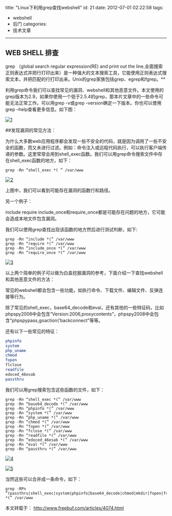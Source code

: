 title: "Linux下利用grep查找webshell"
id: 21
date: 2012-07-01 02:22:58
tags: 
- webshell
- 后门
categories: 
- 技术文章
---

## WEB SHELL 排查
grep （global search regular expression(RE) and print out the line,全面搜索正则表达式并把行打印出来）是一种强大的文本搜索工具，它能使用正则表达式搜索文本，并把匹配的行打印出来。Unix的grep家族包括grep、egrep和fgrep。**

利用grep命令我们可以查找常见的漏洞、webshell和其他恶意文件。本文使用的grep版本为2.9，如果你使用一个低于2.5.4的grep，那本片文章中的一些命令可能无法正常工作。可以用grep -v或grep -version确定一下版本。你也可以使用grep –help查看更多信息。如下图：

[![](http://www.creturn.com/asset/uploads/2012/07/1.png "1")](http://www.creturn.com/asset/uploads/2012/07/1.png)
<!--more-->
##发现漏洞的常见方法：

为什么大多数web应用程序都会发现一些不安全的代码，就是因为调用了一些不安全的函数，而又未进行过滤。例如：命令注入或远程代码执行，可以执行客户端传递的参数。这里常常会用到shell_exec函数。我们可以用grep命令搜索文件中存在shell_exec函数的地方，如下：

```shell
grep -Rn “shell_exec *( ” /var/www
```

[![](http://www.creturn.com/asset/uploads/2012/07/2.png "2")](http://www.creturn.com/asset/uploads/2012/07/2.png)

上图中，我们可以看到可能存在漏洞的函数行和路径。

另一个例子：

include require include_once和require_once都是可能存在问题的地方，它可能会造成本地文件包含漏洞。

我们可以使用grep查找出现该函数的地方然后进行测试判断，如下:

```shell
grep -Rn “include *(” /var/www
grep -Rn “require *(” /var/www
grep -Rn “include_once *(” /var/www
grep -Rn “require_once *(” /var/www
```

[![](http://www.creturn.com/asset/uploads/2012/07/3.png "3")](http://www.creturn.com/asset/uploads/2012/07/3.png)

以上两个简单的例子可以做为白盒挖掘漏洞的参考，下面介绍一下查找webshell和其他恶意文件的方法：

常见的webshell都会包含一些功能，如执行命令、下载文件、编辑文件、反弹连接等行为。

除了常见的shell_exec，base64_decode和eval，还有其他的一些特征码，比如phpspy2006中会包含“Version:2006,proxycontents”，phpspy2008中会包含“phpspypass,goaction(‘backconnect”等等。

还有以下一些常见的特征：

```php
phpinfo
system
php_uname
chmod
fopen
flclose
readfile
edoced_46esab
passthru
```

我们可以用grep搜索包含这些函数的文件，如下：

```shell
grep -Rn “shell_exec *(” /var/www
grep -Rn “base64_decode *(” /var/www
grep -Rn “phpinfo *(” /var/www
grep -Rn “system *(” /var/www
grep -Rn “php_uname *(” /var/www
grep -Rn “chmod *(” /var/www
grep -Rn “fopen *(” /var/www
grep -Rn “fclose *(” /var/www
grep -Rn “readfile *(” /var/www
grep -Rn “edoced_46esab *(” /var/www
grep -Rn “eval *(” /var/www
grep -Rn “passthru *(” /var/www
```

[![](http://www.creturn.com/asset/uploads/2012/07/4.png "4")](http://www.creturn.com/asset/uploads/2012/07/4.png)

[![](http://www.creturn.com/asset/uploads/2012/07/5.png "5")](http://www.creturn.com/asset/uploads/2012/07/5.png)

当然这些可以合并成一条命令，如下：

```shell
grep -RPn “(passthru|shell_exec|system|phpinfo|base64_decode|chmod|mkdir|fopen|fclose|readfile|php_uname|eval|tcpflood|udpflood|edoced_46esab) *(” /var/www
```

本文转载于： http://www.freebuf.com/articles/4074.html
